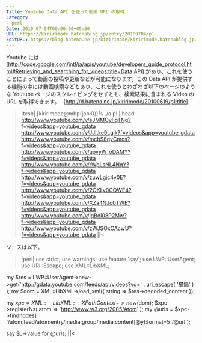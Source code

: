```yaml
---
Title: Youtube Data API を使った動画 URL の取得
Category:
- perl
Date: 2010-07-04T00:00:00+09:00
URL: https://kiririmode.hatenablog.jp/entry/20100704/p1
EditURL: https://blog.hatena.ne.jp/kiririmode/kiririmode.hatenablog.jp/atom/entry/8454420450078211742
---
```



Youtube には [http://code.google.com/intl/ja/apis/youtube/developers_guide_protocol.html#Retrieving_and_searching_for_videos:title=Data API] があり、これを使うことによって動画の投稿や更新などが可能になります。この Data API が提供する機能の中には動画検索などもあり、これを使うとわざわざ以下のページのような Youtube ページのスクレイピングをせずとも、検索結果に含まれる Video の URL を取得できます。
-[http://d.hatena.ne.jp/kiririmode/20100619/p1:title]

>|tcsh|
[kiririmode@mbp(job:0)]% ./a.pl | head
http://www.youtube.com/v/sJMMOyFqTNg?f=videos&app=youtube_gdata
http://www.youtube.com/v/JJltke9Lgik?f=videos&app=youtube_gdata
http://www.youtube.com/v/mcbS8qyCmcs?f=videos&app=youtube_gdata
http://www.youtube.com/v/upvyW_oDAMY?f=videos&app=youtube_gdata
http://www.youtube.com/v/rWpLsNL4NqY?f=videos&app=youtube_gdata
http://www.youtube.com/v/zuwLgjc4y0E?f=videos&app=youtube_gdata
http://www.youtube.com/v/2OKLy0COWE4?f=videos&app=youtube_gdata
http://www.youtube.com/v/XZa4NJc0TWE?f=videos&app=youtube_gdata
http://www.youtube.com/v/jqBdl08P2Mw?f=videos&app=youtube_gdata
http://www.youtube.com/v/zWJSOxCAcwU?f=videos&app=youtube_gdata
||<

ソースは以下。
>|perl|
use strict;
use warnings;
use feature 'say';
use LWP::UserAgent;
use URI::Escape;
use XML::LibXML;

my $res = LWP::UserAgent->new->get('http://gdata.youtube.com/feeds/api/videos?vq=' . uri_escape( '猫鍋' ) );
my $dom = XML::LibXML->load_xml({
    string => $res->decoded_content
});

my $xpc = XML::LibXML::XPathContext->new($dom);
$xpc->registerNs( atom => 'http://www.w3.org/2005/Atom' );
my @urls = $xpc->findnodes( '/atom:feed/atom:entry/media:group/media:content[@yt:format=5]/@url');

say $_->value for @urls;
||<
